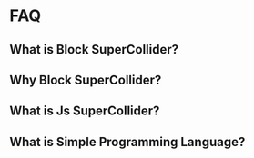 # FAQ

## What is Block SuperCollider?

## Why Block SuperCollider?

## What is Js SuperCollider?

## What is Simple Programming Language?
